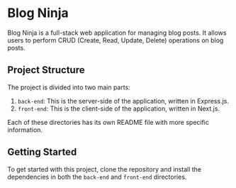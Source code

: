 # Blog Ninja

Blog Ninja is a full-stack web application for managing blog posts. It allows users to perform CRUD (Create, Read, Update, Delete) operations on blog posts.

## Project Structure

The project is divided into two main parts:

1. `back-end`: This is the server-side of the application, written in Express.js.
2. `front-end`: This is the client-side of the application, written in Next.js.

Each of these directories has its own README file with more specific information.

## Getting Started

To get started with this project, clone the repository and install the dependencies in both the `back-end` and `front-end` directories.
